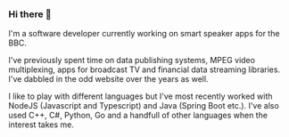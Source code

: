 ### Hi there 👋

<!--
**igilham/igilham** is a ✨ _special_ ✨ repository because its `README.md` (this file) appears on your GitHub profile.

Here are some ideas to get you started:

- 🔭 I’m currently working on ...
- 🌱 I’m currently learning ...
- 👯 I’m looking to collaborate on ...
- 🤔 I’m looking for help with ...
- 💬 Ask me about ...
- 📫 How to reach me: ...
- 😄 Pronouns: ...
- ⚡ Fun fact: ...
-->

I'm a software developer currently working on smart speaker apps for the BBC.

I've previously spent time on data publishing systems, MPEG video multiplexing, apps for broadcast TV and financial data streaming libraries. I've dabbled in the odd website over the years as well.

I like to play with different languages but I've most recently worked with NodeJS (Javascript and Typescript) and Java (Spring Boot etc.). I've also used C++, C#, Python, Go and a handfull of other languages when the interest takes me.
